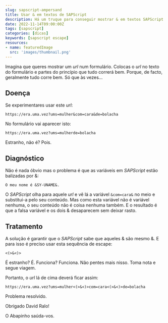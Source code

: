 ```yaml
---
slug: sapscript-ampersand
title: Usar & em textos de SAPScript
description: Há um truque para conseguir mostrar & em textos SAPScript
date: 2022-11-14T09:00:00Z
tags: [sapscript]
categories: [dicas]
keywords: [sapscript escape]
resources:
- name: featuredImage
  src: 'images/thumbnail.png'
---
```


Imagina que queres mostrar um _url_ num formulário. Colocas o _url_ no texto do formulário e partes do princípio que tudo correrá bem. Porque, de facto, geralmente tudo corre bem. Só que às vezes...

<!--more-->

## Doença

Se experimentares usar este _url_:

```text
https://era.uma.vez?ums=mulher&com=cara&de=bolacha
```

No formulário vai aparecer isto:

```text
https://era.uma.vez?ums=mulherde=bolacha
```

Estranho, não é? Pois.

## Diagnóstico

Não é nada óbvio mas o problema é que as variáveis em _SAPScript_ estão balizadas por &:

```text
O meu nome é &SY-UNAME&.
```

O _SAPScript_ olha para aquele _url_  e vê lá a variável `&com=cara&` no meio e substitui-a pelo seu conteúdo. Mas como esta variável não é variável nenhuma, o seu conteúdo não é coisa nenhuma também. E o resultado é que a falsa variável e os dois & desaparecem sem deixar rasto.

## Tratamento

A solução é garantir que o _SAPScript_ sabe que aqueles & são mesmo &. E para isso é preciso usar esta sequência de escape:

```text
<(>&<)>
```

É estranho? É. Funciona? Funciona. Não pentes mais nisso. Toma nota e segue viagem.

Portanto, o _url_ lá de cima deverá ficar assim:

```text
https://era.uma.vez?ums=mulher<(>&<)>com=cara<(>&<)>de=bolacha
```

Problema resolvido.

Obrigado David Ralo!

O Abapinho saúda-vos.
